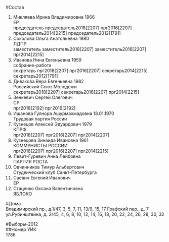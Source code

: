 #Состав  
1. Микляева Ирина Владимировна 1966  
    ЕР  
    председатель председатель2018[2207] прг2016[2207] председатель2014[2215] председатель2012[1791]  
2. Соколова Ольга Анатольевна 1980  
    ЛДПР  
    заместитель заместитель2018[2207] заместитель2016[2207] прг2014[2215]  
3. Иванова Нина Евгеньевна 1959  
    собрание-работа  
    секретарь прг2018[2207] прг2016[2207] секретарь2014[2215] секретарь2012[1791]  
4. Дивакова Вера Евгеньевна 1982  
    Российский Союз Молодежи  
    секретарь2018[2207] секретарь2016[2207] прг2014[2215]  
5. Зенкевич Сергей Олегович  
    СР  
    прг2018[2192] прг2016[2192]  
6. Ишанова Гулнора Ашурмахмадовна 18.01.1970  
    Трудовая партия России  
7. Кузнецов Алексей Эдуардович 1979  
    КПРФ  
    прг2018[2207] прг2016[2207] прг2014[2207]  
8. Кузнецова Зинаида Ивановна 1961  
    КОММУНИСТЫ РОССИИ  
    прг2018[2207] прг2016[2207] прг2014[2215]  
9. Левит-Гуревич Анна Лейбовна  
    ПАРТИЯ РОСТА  
10. Овчинников Тимур Альбертович  
    Студенческий клуб Санкт-Петербурга  
11. Саевич Евгений Иванович  
    ЕР  
12. Стаценко Оксана Валентиновна  
    ЯБЛОКО  
  
#Дома  
Владимирский пр., д.1/47, 3, 5, 7, 11, 13/9, 15, 17 Графский пер., д. 7  ул.Рубинштейна, д. 2/45, 4, 6, 8, 10, 12, 14, 16, 18, 20, 22, 24, 26, 28, 30, 32  
  
#Выборы-2012  
##Номер УИК  
1786  
